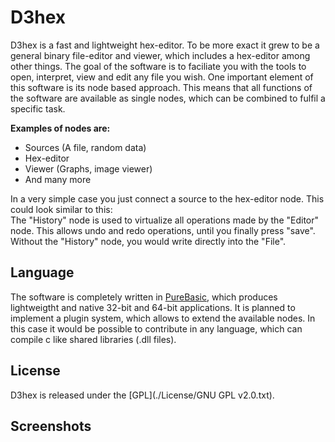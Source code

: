 D3hex
=====

D3hex is a fast and lightweight hex-editor.
To be more exact it grew to be a general binary file-editor and viewer, which includes a hex-editor among other things.
The goal of the software is to faciliate you with the tools to open, interpret, view and edit any file you wish.
One important element of this software is its node based approach.
This means that all functions of the software are available as single nodes, which can be combined to fulfil a specific task.

**Examples of nodes are:**
- Sources (A file, random data)
- Hex-editor
- Viewer (Graphs, image viewer)
- And many more

In a very simple case you just connect a source to the hex-editor node. This could look similar to this:
![<Image missing>](https://raw.githubusercontent.com/Dadido3/D3hex/master/Screenshots/Nodes_Simple.png)  
The "History" node is used to virtualize all operations made by the "Editor" node.
This allows undo and redo operations, until you finally press "save".
Without the "History" node, you would write directly into the "File".

## Language
The software is completely written in [PureBasic](http://www.purebasic.com), which produces lightweigtht and native 32-bit and 64-bit applications.
It is planned to implement a plugin system, which allows to extend the available nodes.
In this case it would be possible to contribute in any language, which can compile c like shared libraries (.dll files).

## License
D3hex is released under the [GPL](./License/GNU GPL v2.0.txt).

## Screenshots
![<Image missing>](https://raw.githubusercontent.com/Dadido3/D3hex/master/Screenshots/4.png)
![<Image missing>](https://raw.githubusercontent.com/Dadido3/D3hex/master/Screenshots/1.png)
![<Image missing>](https://raw.githubusercontent.com/Dadido3/D3hex/master/Screenshots/3.png)
